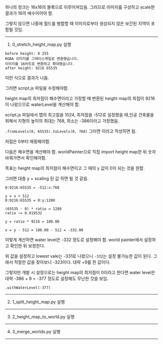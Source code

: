 하나의 청크는 16x16의 블록으로 이루어져있음.
그러므로 이미지를 구성하고 scale한 결과가 16의 배수이어야 함.

그렇지 않으면 나중에 월드를 병합할 때 이미지로부터 생성되지 않은 보간된 지역이 포함될 것임.

---

1. 0_stretch_height_map.py 실행

```
before height: 0 255
RGBA 이미지를 그레이스케일로 변환했습니다.
이미지를 16비트로 변환하고 확대했습니다.
after height: 9216 65535
```
이런 식으로 결과가 나옴.

그러면 script.js 파일을 수정해야함.

height map의 최저점이 해수면이라고 가정할 때 변환된 height map의 최점이 9216이 나왔으므로 waterLevel을 계산해야 함.

script.js 파일에서 맵의 최고점을 1024, 최저점을 -512로 설정했을 때,인공 건축물을 위해서 지형의 높이의 최대는 768, 최소는 -386이라고 가정했음.

`.fromLevels(0, 65535).toLevels(0, 768)` 그러면 이라고 작성하면 됨.

저점은 0부터 매핑해야함.

다음은 해수면을 계산해야 함. worldPainter으로 직접 import height map한 뒤 숫자 바꿔가면서 확인해야함.

목표는 height map의 최저점이 해수면이고 그 때의 y 값이 0이 되는 것을 원함.

그러면 대충 y + scaling 된 값 하면 될 것 같음.


```
0:9216:65535 = -512:x:768

y = x + 512
0:9216:65535 = 0:y:1280

(65535 - 0) * ratio = 1280
ratio ~= 0.019532

y = ratio * 9216 = 180.00

x = y - 512 = 180.00 - 512 = -332.00
```

이렇게 계산하면 water level은 -332 정도로 설정해야 함. world painter에서 설정하고 확인한 뒤 보정한다.

위 값을 설정하고 lowest vale는 -331로 나왔으니 `-332`는 설정 불가능한 값이 된다. 그래서 적절한 값을 찾아보니 -323이다. 대략 +9를 한 값이다.



그렇지만 개발 시 설정으로는 height map의 최저점이 0이라고 한다면 water level은 대략 -386 + 9 = -377 정도로 설정해도 무난한 것을 보임.

`.withWaterLevel(-377)`



---

2. 1_split_height_map.py 실행

---

3. 2_height_map_to_world.py 실행

---

4. 3_merge_worlds.py 실행

---